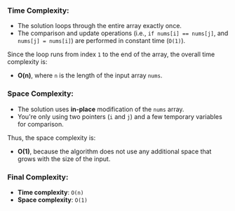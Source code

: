 ### Time Complexity:

-   The solution loops through the entire array exactly once.
-   The comparison and update operations (i.e., `if nums[i] == nums[j]`, and `nums[j] = nums[i]`) are performed in constant time (`O(1)`).

Since the loop runs from index `1` to the end of the array, the overall time complexity is:

-   **O(n)**, where `n` is the length of the input array `nums`.

### Space Complexity:

-   The solution uses **in-place** modification of the `nums` array.
-   You're only using two pointers (`i` and `j`) and a few temporary variables for comparison.

Thus, the space complexity is:

-   **O(1)**, because the algorithm does not use any additional space that grows with the size of the input.

### Final Complexity:

-   **Time complexity**: `O(n)`
-   **Space complexity**: `O(1)`
